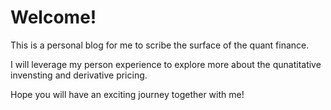 # Welcome!

This is a personal blog for me to scribe the surface of the quant finance.

I will leverage my person experience to explore more about the qunatitative invensting and derivative pricing.

Hope you will have an exciting journey together with me!
